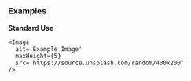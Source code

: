 ### Examples

**Standard Use**

```
<Image
  alt='Example Image'
  maxHeight={5}
  src='https://source.unsplash.com/random/400x200'
/>
```

